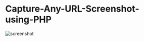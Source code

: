 # Capture-Any-URL-Screenshot-using-PHP

![screenshot](https://user-images.githubusercontent.com/74791095/210611102-de95d4ec-3093-4400-aa40-9b355b8f5b0d.jpeg)
